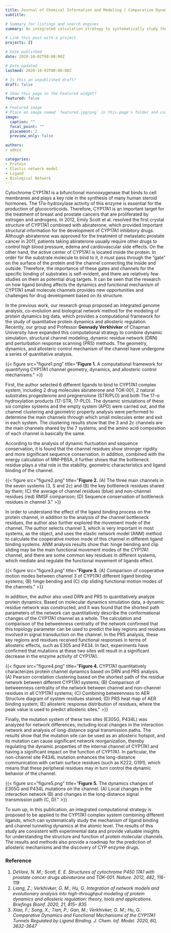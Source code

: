 ```yaml
---
title: Journal of Chemical Information and Modeling | Comparative Dynamics and Functional Mechanisms of the CYP17A1 Tunnels Regulated by Ligand Binding 
subtitle: 

# Summary for listings and search engines
summary: An integrated calculation strategy to systematically study the mechanism of ligand binding and channel "tunneling" kinetics at the atomic level

# Link this post with a project
projects: []

# Date published
date: 2020-10-02T00:00:00Z

# Date updated
lastmod: 2020-10-03T00:00:00Z

# Is this an unpublished draft?
draft: false

# Show this page in the Featured widget?
featured: false

# Featured image
# Place an image named `featured.jpg/png` in this page's folder and customize its options here.
image:
  caption: ""
  focal_point: ""
  placement: 2
  preview_only: false

authors:
- admin

categories:
- Protein
- Elastic network model
- Ligand
- Biological Network
---
```

  
Cytochrome CYP17A1 is a bifunctional monooxygenase that binds to cell membranes and plays a key role in the synthesis of many human steroid hormones. The 17α-hydroxylase activity of this enzyme is essential for the production of glucocorticoids. Therefore, CYP17A1 is an important target for the treatment of breast and prostate cancers that are proliferated by estrogen and androgens. In 2012, Emily Scott et al. resolved the first crystal structure of CYP17A1 combined with abiraterone, which provided important structural information for the development of CYP17A1 inhibitory drugs. Although abiraterone was approved for the treatment of metastatic prostate cancer in 2011, patients taking abiraterone usually require other drugs to control high blood pressure, edema and cardiovascular side effects. On the other hand, the active center of CYP17A1 is located inside the protein. In order for the substrate molecule to bind to it, it must pass through the “gate” on the surface of the protein and the channel connecting the inside and outside. Therefore, the importance of these gates and channels for the specific binding of substrates is self-evident, and there are relatively few studies on them as potential drug targets. It can be seen that the research on how ligand binding affects the dynamics and functional mechanism of CYP17A1 small molecule channels provides new opportunities and challenges for drug development based on its structure.

In the previous work, our research group proposed an integrated genome analysis, co-evolution and biological network method for the modeling of protein dynamics big data, which provides a computational framework for the study of quantitative protein dynamics and allosteric regulation. Recently, our group and Professor **Gennady Verkhivker** of Chapman University have expanded this computational strategy to combine dynamic simulation, structural channel modeling, dynamic residue network (DRN) and perturbation response scanning (PRS) methods. The geometry, dynamics, and allosteric control mechanism of the channel have undergone a series of quantitative analysis. 

{{< figure src="figure1.png" title="**Figure 1.** A computational framework for quantifying CYP17A1 channel geometry, dynamics, and allosteric control mechanisms." >}}


First, the author selected 6 different ligands to bind to CYP17A1 complex system, including 2 drug molecules abiraterone and TOK-001, 2 natural substrates progesterone and pregnenolone (STR/PLO) and both The 17-α hydroxylation products (17-STR, 17-PLO). The dynamic simulations of these six complex systems and the empty system (APO) were carried out, and the channel clustering and geometric property analysis were performed to determine the main channels through which small molecules enter and exit in each system. The clustering results show that the 3 and 2c channels are the main channels shared by the 7 systems, and the amino acid composition of each channel is basically the same. 
  
According to the analysis of dynamic fluctuation and sequence conservation, it is found that the channel residues show stronger rigidity and more significant sequence conservation. In addition, combined with the energy calculation of MM-PBSA, it further shows that the bottleneck residue plays a vital role in the stability, geometric characteristics and ligand binding of the channel.

{{< figure src="figure2.png" title="**Figure 2.** (A) The three main channels in the seven systems (3, S and 2c) and (B) the key bottleneck residues shared by them; (C) the average of channel residues (blue) and non-channel residues (red) RMSF comparison; (D) Sequence conservation of bottleneck residues in channel 3." >}}

In order to understand the effect of the ligand binding process on the protein channel, in addition to the analysis of the channel bottleneck residues, the author also further explored the movement mode of the channel. The author selects channel 3, which is very important in most systems, as the object, and uses the elastic network model (ANM) method to calculate the cooperative motion mode of this channel in different ligand binding systems. ANM analysis results show that: hinge bending and clip sliding may be the main functional movement modes of the CYP17A1 channel, and there are some common key residues in different systems, which mediate and regulate the functional movement of ligands effect.

{{< figure src="figure3.png" title="**Figure 3.** (A) Comparison of cooperative motion modes between channel 3 of CYP17A1 different ligand binding systems; (B) hinge bending and (C) clip sliding functional motion modes of the channels." >}}


In addition, the author also used DRN and PRS to quantitatively analyze protein dynamics. Based on molecular dynamics simulation data, a dynamic residue network was constructed, and it was found that the shortest path parameters of the network can quantitatively describe the conformational changes of the CYP17A1 channel as a whole. The calculation and comparison of the betweenness centrality of the network confirmed that this topology parameter can be used to predict the key regions and residues involved in signal transduction on the channel. In the PRS analysis, these key regions and residues received functional responses in terms of allosteric effects, such as E305 and P434. In fact, experiments have confirmed that mutations at these two sites will result in a significant decrease in the enzyme activity of CYP17A1.

{{< figure src="figure4.png" title="**Figure 4.** CYP17A1 quantitatively characterizes protein channel dynamics based on DRN and PRS analysis. (A) Pearson correlation clustering based on the shortest path of the residue network between different CYP17A1 systems; (B) Comparison of betweenness centrality of the network between channel and non-channel residues in all CYP17A1 systems; (C) Combining betweenness to AER Structure diagram of system residues stained; (D) PRS heat map of AER binding system; (E) allosteric response distribution of residues, where the peak value is used to predict allosteric sites." >}}

Finally, the mutation system of these two sites (E305G, P434L) was analyzed for network differences, including local changes in the interaction network and analysis of long-distance signal transmission paths. The results show that the mutation site can be used as an allosteric hotspot, and its mutation can cause significant network reorganization, thereby regulating the dynamic properties of the internal channel of CYP17A1 and having a significant impact on the function of CYP17A1. In particular, the non-channel site P434L mutation enhances the long-distance communication with certain surface residues (such as K222, G191), which means that these peripheral residues may in turn control the dynamic behavior of the channel.

{{< figure src="figure5.png" title="**Figure 5.** The dynamics changes of E305G and P434L mutations on the channel. (A) Local changes in the interaction network (B) and changes in the long-distance signal transmission path (C, D)." >}}

To sum up, in this publication, an integrated computational strategy is proposed to be applied to the CYP17A1 complex system combining different ligands, which can systematically study the mechanism of ligand binding and channel tunneling dynamics at the atomic level. The results of this study are consistent with experimental data and provide valuable insights for understanding the structure and function of protein molecular channels. The results and methods also provide a roadmap for the prediction of allosteric mechanisms and the discovery of CYP enzyme drugs.


  
### Reference
1.	_DeVore, N. M.; Scott, E. E. Structures of cytochrome P450 17A1 with prostate cancer drugs abiraterone and TOK-001. Nature. 2012, 482, 116-119_
2.	_Liang, Z.; Verkhivker, G. M.; Hu, G. Integration of network models and evolutionary analysis into high-throughput modeling of protein dynamics and allosteric regulation: theory, tools and applications. Briefings Bioinf. 2020, 21, 815– 835_
3.	_Xiao, F.; Song, X.; Tian, P.; Gan, M.; Verkhivker, G. M.; Hu, G. Comparative Dynamics and Functional Mechanisms of the CYP17A1 Tunnels Regulated by Ligand Binding. J. Chem. Inf. Model. 2020, 60, 3632-3647_


